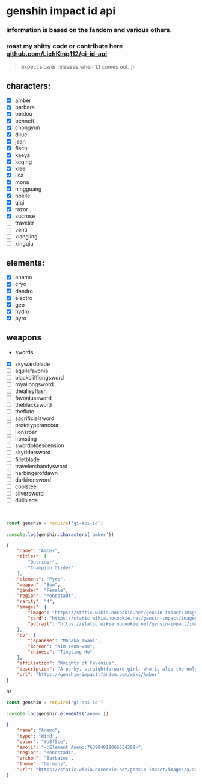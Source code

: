 # genshin impact id api

### information is based on the fandom and various others.
### roast my shitty code or contribute here [github.com/LichKing112/gi-id-api](https://github.com/LichKing112/gi-id-api)
> expect slower releases when 1.1 comes out. ;)

## characters:
- [x] amber
- [x] barbara
- [x] beidou
- [x] bennett
- [x] chongyun
- [x] diluc
- [x] jean
- [x] fischl
- [x] kaeya
- [x] keqing
- [x] klee
- [x] lisa
- [x] mona
- [x] ningguang
- [x] noelle
- [x] qiqi
- [x] razor
- [x] sucrose
- [ ] traveler
- [ ] venti
- [ ] xiangling
- [ ] xingqiu

## elements:
- [x] anemo
- [x] cryo
- [x] dendro
- [x] electro
- [x] geo
- [x] hydro
- [x] pyro

## weapons
- swords
- [x] skywardblade
- [ ] aquilafavonia
- [ ] blackclifflongsword
- [ ] royallongsword
- [ ] thealleyflash
- [ ] favoniussword
- [ ] theblacksword
- [ ] theflute
- [ ] sacrificialsword
- [ ] prototyperancour
- [ ] lionsroar
- [ ] ironsting
- [ ] swordofdescension
- [ ] skyridersword
- [ ] filletblade
- [ ] travelershandysword
- [ ] harbingerofdawn
- [ ] darkironsword
- [ ] coolsteel
- [ ] silversword
- [ ] dullblade

<br>

```js
const genshin = require('gi-api-id')
 
console.log(genshin.characters('amber'))
```

```json
{
    "name": "Amber",
    "titles": [
        "Outrider",
        "Champion Glider"
    ],
    "element": "Pyro",
    "weapon": "Bow",
    "gender": "Female",
    "region": "Mondstadt",
    "rarity": "4",
    "images": {
        "image": "https://static.wikia.nocookie.net/gensin-impact/images/c/c6/Character_Amber_Thumb.png",
        "card": "https://static.wikia.nocookie.net/gensin-impact/images/2/26/Character_Amber_Card.jpg",
        "potrait": "https://static.wikia.nocookie.net/gensin-impact/images/0/00/Character_Amber_Portrait.png"
    },
    "cv": {
        "japanese": "Manaka Iwani",
        "korean": "Kim Yeon-woo",
        "chinese": "Tingting Hu"
    },
    "affiliation": "Knights of Favonius",
    "description": "A perky, straightforward girl, who is also the only Outrider of the Knights of Favonius. Her amazing mastery of the glider has made her a three-time winner of the Gliding Championship in Mondstadt. As a rising star within the Knights of Favonius, Amber is always ready for any challenging tasks.",
    "url": "https://genshin-impact.fandom.com/wiki/Amber"
}
```

or

```js
const genshin = require('gi-api-id')
 
console.log(genshin.elements('anemo'))
```

```json
{
    "name": "Anemo",
    "type": "Wind",
    "color": "#a8f5ce",
    "emoji": "<:Element_Anemo:763984819066634289>",
    "region": "Mondstadt",
    "archon": "Barbatos",
    "theme": "Germany",
    "url": "https://static.wikia.nocookie.net/gensin-impact/images/a/a4/Element_Anemo.png"
}
```
